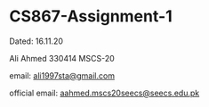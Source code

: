 # CS867-Assignment-1

Dated: 16.11.20


Ali Ahmed
330414
MSCS-20


email: ali1997sta@gmail.com

official email: aahmed.mscs20seecs@seecs.edu.pk
